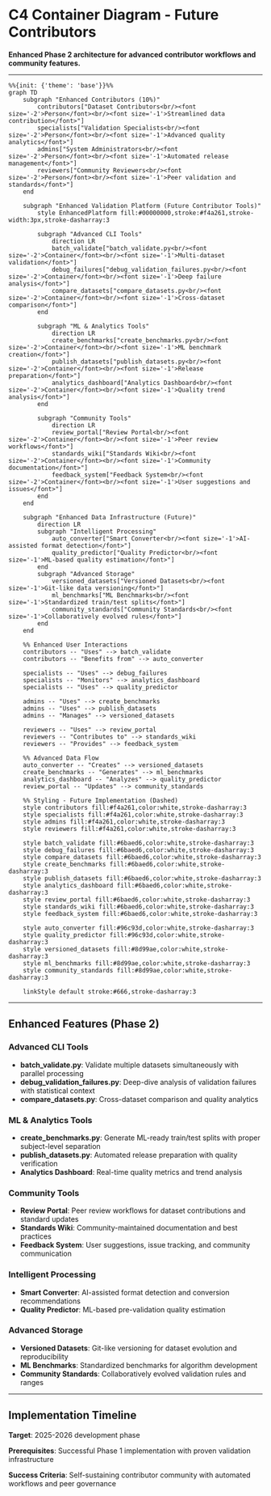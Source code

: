 # C4 Container Diagram - Future Contributors

**Enhanced Phase 2 architecture for advanced contributor workflows and community features.**

---

```mermaid
%%{init: {'theme': 'base'}}%%
graph TD
    subgraph "Enhanced Contributors (10%)"
        contributors["Dataset Contributors<br/><font size='-2'>Person</font><br/><font size='-1'>Streamlined data contribution</font>"]
        specialists["Validation Specialists<br/><font size='-2'>Person</font><br/><font size='-1'>Advanced quality analytics</font>"]
        admins["System Administrators<br/><font size='-2'>Person</font><br/><font size='-1'>Automated release management</font>"]
        reviewers["Community Reviewers<br/><font size='-2'>Person</font><br/><font size='-1'>Peer validation and standards</font>"]
    end

    subgraph "Enhanced Validation Platform (Future Contributor Tools)"
        style EnhancedPlatform fill:#00000000,stroke:#f4a261,stroke-width:3px,stroke-dasharray:3
        
        subgraph "Advanced CLI Tools"
            direction LR
            batch_validate["batch_validate.py<br/><font size='-2'>Container</font><br/><font size='-1'>Multi-dataset validation</font>"]
            debug_failures["debug_validation_failures.py<br/><font size='-2'>Container</font><br/><font size='-1'>Deep failure analysis</font>"]
            compare_datasets["compare_datasets.py<br/><font size='-2'>Container</font><br/><font size='-1'>Cross-dataset comparison</font>"]
        end

        subgraph "ML & Analytics Tools"
            direction LR
            create_benchmarks["create_benchmarks.py<br/><font size='-2'>Container</font><br/><font size='-1'>ML benchmark creation</font>"]
            publish_datasets["publish_datasets.py<br/><font size='-2'>Container</font><br/><font size='-1'>Release preparation</font>"]
            analytics_dashboard["Analytics Dashboard<br/><font size='-2'>Container</font><br/><font size='-1'>Quality trend analysis</font>"]
        end

        subgraph "Community Tools"
            direction LR
            review_portal["Review Portal<br/><font size='-2'>Container</font><br/><font size='-1'>Peer review workflows</font>"]
            standards_wiki["Standards Wiki<br/><font size='-2'>Container</font><br/><font size='-1'>Community documentation</font>"]
            feedback_system["Feedback System<br/><font size='-2'>Container</font><br/><font size='-1'>User suggestions and issues</font>"]
        end
    end

    subgraph "Enhanced Data Infrastructure (Future)"
        direction LR
        subgraph "Intelligent Processing"
            auto_converter["Smart Converter<br/><font size='-1'>AI-assisted format detection</font>"]
            quality_predictor["Quality Predictor<br/><font size='-1'>ML-based quality estimation</font>"]
        end
        subgraph "Advanced Storage"
            versioned_datasets["Versioned Datasets<br/><font size='-1'>Git-like data versioning</font>"]
            ml_benchmarks["ML Benchmarks<br/><font size='-1'>Standardized train/test splits</font>"]
            community_standards["Community Standards<br/><font size='-1'>Collaboratively evolved rules</font>"]
        end
    end

    %% Enhanced User Interactions
    contributors -- "Uses" --> batch_validate
    contributors -- "Benefits from" --> auto_converter
    
    specialists -- "Uses" --> debug_failures
    specialists -- "Monitors" --> analytics_dashboard
    specialists -- "Uses" --> quality_predictor
    
    admins -- "Uses" --> create_benchmarks
    admins -- "Uses" --> publish_datasets
    admins -- "Manages" --> versioned_datasets
    
    reviewers -- "Uses" --> review_portal
    reviewers -- "Contributes to" --> standards_wiki
    reviewers -- "Provides" --> feedback_system

    %% Advanced Data Flow
    auto_converter -- "Creates" --> versioned_datasets
    create_benchmarks -- "Generates" --> ml_benchmarks
    analytics_dashboard -- "Analyzes" --> quality_predictor
    review_portal -- "Updates" --> community_standards

    %% Styling - Future Implementation (Dashed)
    style contributors fill:#f4a261,color:white,stroke-dasharray:3
    style specialists fill:#f4a261,color:white,stroke-dasharray:3
    style admins fill:#f4a261,color:white,stroke-dasharray:3
    style reviewers fill:#f4a261,color:white,stroke-dasharray:3
    
    style batch_validate fill:#6baed6,color:white,stroke-dasharray:3
    style debug_failures fill:#6baed6,color:white,stroke-dasharray:3
    style compare_datasets fill:#6baed6,color:white,stroke-dasharray:3
    style create_benchmarks fill:#6baed6,color:white,stroke-dasharray:3
    style publish_datasets fill:#6baed6,color:white,stroke-dasharray:3
    style analytics_dashboard fill:#6baed6,color:white,stroke-dasharray:3
    style review_portal fill:#6baed6,color:white,stroke-dasharray:3
    style standards_wiki fill:#6baed6,color:white,stroke-dasharray:3
    style feedback_system fill:#6baed6,color:white,stroke-dasharray:3
    
    style auto_converter fill:#96c93d,color:white,stroke-dasharray:3
    style quality_predictor fill:#96c93d,color:white,stroke-dasharray:3
    style versioned_datasets fill:#8d99ae,color:white,stroke-dasharray:3
    style ml_benchmarks fill:#8d99ae,color:white,stroke-dasharray:3
    style community_standards fill:#8d99ae,color:white,stroke-dasharray:3
    
    linkStyle default stroke:#666,stroke-dasharray:3
```

---

## Enhanced Features (Phase 2)

### **Advanced CLI Tools**
- **batch_validate.py**: Validate multiple datasets simultaneously with parallel processing
- **debug_validation_failures.py**: Deep-dive analysis of validation failures with statistical context
- **compare_datasets.py**: Cross-dataset comparison and quality analytics

### **ML & Analytics Tools**
- **create_benchmarks.py**: Generate ML-ready train/test splits with proper subject-level separation
- **publish_datasets.py**: Automated release preparation with quality verification
- **Analytics Dashboard**: Real-time quality metrics and trend analysis

### **Community Tools**
- **Review Portal**: Peer review workflows for dataset contributions and standard updates
- **Standards Wiki**: Community-maintained documentation and best practices
- **Feedback System**: User suggestions, issue tracking, and community communication

### **Intelligent Processing**
- **Smart Converter**: AI-assisted format detection and conversion recommendations
- **Quality Predictor**: ML-based pre-validation quality estimation

### **Advanced Storage**
- **Versioned Datasets**: Git-like versioning for dataset evolution and reproducibility
- **ML Benchmarks**: Standardized benchmarks for algorithm development
- **Community Standards**: Collaboratively evolved validation rules and ranges

---

## Implementation Timeline

**Target**: 2025-2026 development phase

**Prerequisites**: Successful Phase 1 implementation with proven validation infrastructure

**Success Criteria**: Self-sustaining contributor community with automated workflows and peer governance